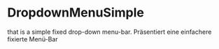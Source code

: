 # DropdownMenuSimple
 that is a simple fixed drop-down menu-bar. Präsentiert eine einfachere fixierte Menü-Bar

